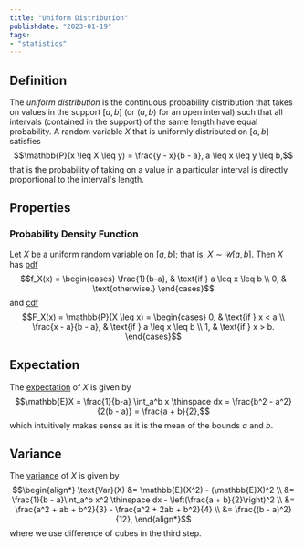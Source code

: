 ```yaml
---
title: "Uniform Distribution"
publishdate: "2023-01-19"
tags:
- "statistics"
---
```


## Definition
The *uniform distribution* is the continuous probability distribution that takes on values in the support $[a, b]$ (or $(a, b)$ for an open interval) such that all intervals (contained in the support) of the same length have equal probability. A random variable $X$ that is uniformly distributed on $[a, b]$ satisfies
$$\mathbb{P}(x \leq X \leq y) = \frac{y - x}{b - a}, a \leq x \leq y \leq b,$$
that is the probability of taking on a value in a particular interval is directly proportional to the interval's length.

## Properties
### Probability Density Function
Let $X$ be a uniform [random variable](statistics/random-variable.md) on $[a, b]$; that is, $X \sim \mathcal{U}[a, b]$. Then $X$ has [pdf](statistics/probability-density-function.md)
$$f_X(x) = \begin{cases}
\frac{1}{b-a}, & \text{if } a \leq x \leq b \\
0, & \text{otherwise.}
\end{cases}$$
and [cdf](statistics/cumulative-distribution-function.md)
$$F_X(x) = \mathbb{P}(X \leq x) = \begin{cases}
0, & \text{if } x < a \\
\frac{x - a}{b - a}, & \text{if } a \leq x \leq b \\
1, & \text{if } x > b.
\end{cases}$$

## Expectation
The [expectation](statistics/expectation.md) of $X$ is given by
$$\mathbb{E}X = \frac{1}{b-a} \int_a^b x \thinspace dx = \frac{b^2 - a^2}{2(b - a)} = \frac{a + b}{2},$$
which intuitively makes sense as it is the mean of the bounds $a$ and $b$.

## Variance
The [variance](statistics/variance.md) of $X$ is given by
$$\begin{align*}
\text{Var}(X) &= \mathbb{E}(X^2) - (\mathbb{E}X)^2 \\
&= \frac{1}{b - a}\int_a^b x^2 \thinspace dx - \left(\frac{a + b}{2}\right)^2 \\
&= \frac{a^2 + ab + b^2}{3} - \frac{a^2 + 2ab + b^2}{4} \\
&= \frac{(b - a)^2}{12},
\end{align*}$$
where we use difference of cubes in the third step.
